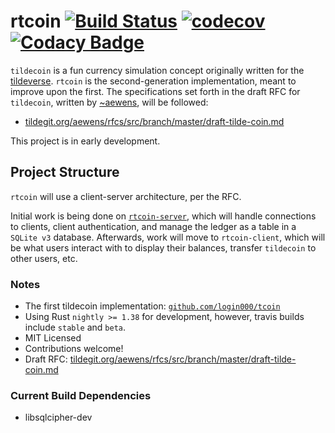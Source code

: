 # rtcoin [![Build Status](https://travis-ci.com/tildecoin/rtcoin.svg?branch=master)](https://travis-ci.com/tildecoin/rtcoin) [![codecov](https://codecov.io/gh/tildecoin/rtcoin/branch/master/graph/badge.svg)](https://codecov.io/gh/tildecoin/rtcoin) [![Codacy Badge](https://api.codacy.com/project/badge/Grade/52d0b010b87841cb87d7afe5119587bd)](https://www.codacy.com/app/gbmor/rtcoin?utm_source=github.com&amp;utm_medium=referral&amp;utm_content=tildecoin/rtcoin&amp;utm_campaign=Badge_Grade)

`tildecoin` is a fun currency simulation concept originally written for the [tildeverse](https://tildeverse.org).
`rtcoin` is the second-generation implementation, meant to improve upon
the first. The specifications set forth in the
draft RFC for `tildecoin`, written by [~aewens](https://github.com/aewens), will be followed:
* [tildegit.org/aewens/rfcs/src/branch/master/draft-tilde-coin.md](https://tildegit.org/aewens/rfcs/src/branch/master/draft-tilde-coin.md)

This project is in early development. 

## Project Structure

`rtcoin` will use a client-server architecture, per the RFC.

Initial work is being done on [`rtcoin-server`](https://github.com/tildecoin/rtcoin/tree/master/rtcoin-server),
which will handle connections to clients, client authentication, and manage the ledger as a 
table in a `SQLite v3` database. Afterwards, work will move to `rtcoin-client`, which will 
be what users interact with to display their balances, transfer `tildecoin` to other users, etc.

### Notes

* The first tildecoin implementation: [`github.com/login000/tcoin`](https://github.com/login000/tcoin)
* Using Rust `nightly >= 1.38` for development, however, travis builds include `stable` and `beta`.
* MIT Licensed
* Contributions welcome!
* Draft RFC: [tildegit.org/aewens/rfcs/src/branch/master/draft-tilde-coin.md](https://tildegit.org/aewens/rfcs/src/branch/master/draft-tilde-coin.md)

### Current Build Dependencies

* libsqlcipher-dev

